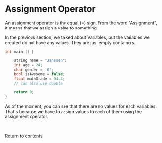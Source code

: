 # Assignment Operator

An assignment operator is the equal (=) sign. From the word "Assignment", it means that we assign a value to something

In the previous section, we talked about Variables, but the variables we created do not have any values. They are just empty containers.

```c++
int main () {

	string name = "Janssen";
	int age = 24;
	char gender = 'G';
	bool isAwesome = false;
	float mathGrade = 94.4;
	// can also use double

	return 0;
}
```

As of the moment, you can see that there are no values for each variables. That's because we have to assign values to each of them using the assignment operator.


<br>

[Return to contents](../readme.md#topics-included)
